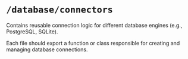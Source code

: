 # `/database/connectors`

Contains reusable connection logic for different database engines (e.g., PostgreSQL, SQLite).

Each file should export a function or class responsible for creating and managing database connections.
